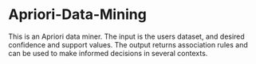 # Apriori-Data-Mining
This is an Apriori data miner. The input is the users dataset, and desired confidence and support values. 
The output returns association rules and can be used to make informed decisions in several contexts.
